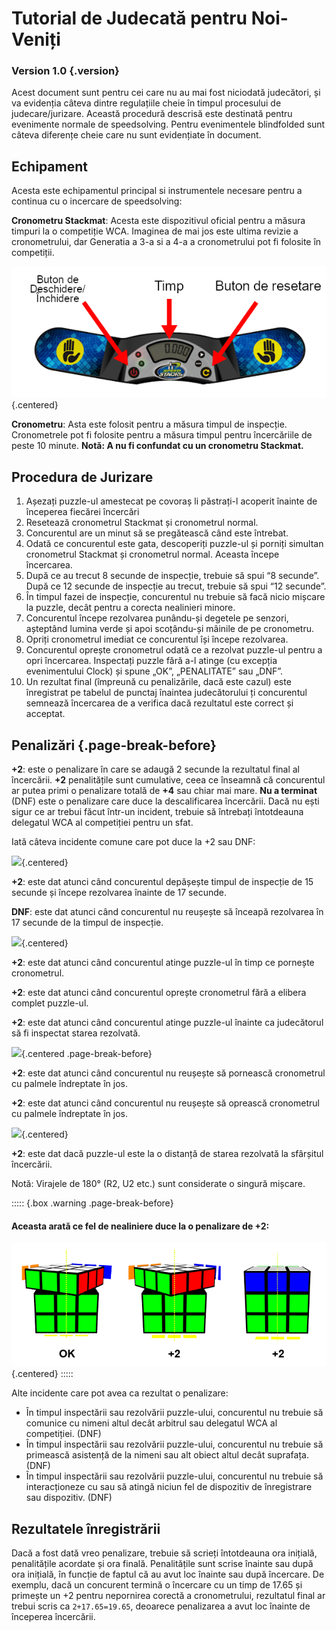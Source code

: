 # Tutorial de Judecată pentru Noi-Veniți

### Version 1.0 {.version}

Acest document sunt pentru cei care nu au mai fost niciodată judecători, și va evidenția câteva dintre regulațiile cheie în timpul procesului de judecare/jurizare. Această procedură descrisă este destinată pentru evenimente normale de speedsolving. Pentru evenimentele blindfolded sunt câteva diferențe cheie care nu sunt evidențiate în document.

## Echipament

Acesta este echipamentul principal si instrumentele necesare pentru a continua cu o incercare de speedsolving:

**Cronometru Stackmat**: Acesta este dispozitivul oficial pentru a măsura timpuri la o competiție WCA. Imaginea de mai jos este ultima revizie a cronometrului, dar Generatia a 3-a si a 4-a a cronometrului pot fi folosite în competiții.

![](images/timer-ro.png){.centered}

**Cronometru**: Asta este folosit pentru a măsura timpul de inspecție. Cronometrele pot fi folosite pentru a măsura timpul pentru încercăriile de peste 10 minute.
**Notă: A nu fi confundat cu un cronometru Stackmat.**

## Procedura de Jurizare

1. Așezați puzzle-ul amestecat pe covoraș li păstrați-l acoperit înainte de începerea fiecărei încercări
2. Resetează cronometrul Stackmat și cronometrul normal.
3. Concurentul are un minut să se pregătească când este întrebat.
4. Odată ce concurentul este gata, descoperiți puzzle-ul și porniți simultan cronometrul Stackmat și cronometrul normal. Aceasta începe încercarea.
5. După ce au trecut 8 secunde de inspecție, trebuie să spui “8 secunde”. După ce 12 secunde de inspecție au trecut, trebuie să spui “12 secunde”.
6. În timpul fazei de inspecție, concurentul nu trebuie să facă nicio mișcare la puzzle, decât pentru a corecta nealinieri minore.
7. Concurentul începe rezolvarea punându-și degetele pe senzori, așteptând lumina verde și apoi scoțându-și mâinile de pe cronometru.
8. Opriți cronometrul imediat ce concurentul își începe rezolvarea.
9. Concurentul oprește cronometrul odată ce a rezolvat puzzle-ul pentru a opri încercarea. Inspectați puzzle fără a-l atinge (cu excepția evenimentului Clock) și spune „OK”, „PENALITATE” sau „DNF”.
10. Un rezultat final (împreună cu penalizările, dacă este cazul) este înregistrat pe tabelul de punctaj înaintea judecătorului ți concurentul semnează încercarea de a verifica dacă rezultatul este correct și acceptat.

## Penalizări {.page-break-before}

**+2**: este o penalizare în care se adaugă 2 secunde la rezultatul final al încercării. **+2** penalitățile sunt cumulative, ceea ce înseamnă că concurentul ar putea primi o penalizare totală de **+4** sau chiar mai mare. **Nu a terminat** (DNF) este o penalizare care duce la descalificarea încercării. Dacă nu ești sigur ce ar trebui făcut într-un incident, trebuie să întrebați întotdeauna delegatul WCA al competiției pentru un sfat.

Iată câteva incidente comune care pot duce la +2 sau DNF:

![](images/penalty1.png){.centered}

**+2**: este dat atunci când concurentul depășește timpul de inspecție de 15 secunde și începe rezolvarea înainte de 17 secunde.

**DNF**: este dat atunci când concurentul nu reușește să înceapă rezolvarea în 17 secunde de la timpul de inspecție.

![](images/penalty2.png){.centered}

**+2**: este dat atunci când concurentul atinge puzzle-ul în timp ce pornește cronometrul.

**+2**: este dat atunci când concurentul oprește cronometrul fără a elibera complet puzzle-ul.

**+2**: este dat atunci când concurentul atinge puzzle-ul înainte ca judecătorul să fi inspectat starea rezolvată.

![](images/penalty3.png){.centered .page-break-before}

**+2**: este dat atunci când concurentul nu reușește să pornească cronometrul cu palmele îndreptate în jos.

**+2**: este dat atunci când concurentul nu reușește să oprească cronometrul cu palmele îndreptate în jos.

![](images/penalty4.png){.centered}

**+2**: este dat dacă puzzle-ul este la o distanță de starea rezolvată la sfârșitul încercării.

Notă: Virajele de 180° (R2, U2 etc.) sunt considerate o singură mișcare.

::::: {.box .warning .page-break-before}

#### Aceasta arată ce fel de nealiniere duce la o penalizare de +2:

![](images/misalignments.png){.centered}
:::::

Alte incidente care pot avea ca rezultat o penalizare:

- În timpul inspectării sau rezolvării puzzle-ului, concurentul nu trebuie să comunice cu nimeni altul decât arbitrul sau delegatul WCA al competiției. (DNF)
- În timpul inspectării sau rezolvării puzzle-ului, concurentul nu trebuie să primească asistență de la nimeni sau alt obiect altul decât suprafața. (DNF)
- În timpul inspectării sau rezolvării puzzle-ului, concurentul nu trebuie să interacționeze cu sau să atingă niciun fel de dispozitiv de înregistrare sau dispozitiv. (DNF)

## Rezultatele înregistrării

Dacă a fost dată vreo penalizare, trebuie să scrieți întotdeauna ora inițială, penalitățile acordate și ora finală. Penalitățile sunt scrise  înainte sau după ora inițială, în funcție de faptul că au avut loc înainte sau după încercare. De exemplu, dacă un concurent termină o încercare cu un timp de 17.65 și primește un +2 pentru nepornirea corectă a cronometrului, rezultatul final ar trebui scris ca `2+17.65=19.65`, deoarece penalizarea a avut loc înainte de începerea încercării.
